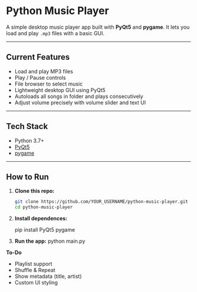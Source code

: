 # Python Music Player

A simple desktop music player app built with **PyQt5** and **pygame**. It lets you load and play `.mp3` files with a basic GUI.

---

## Current Features

- Load and play MP3 files
- Play / Pause controls
- File browser to select music
- Lightweight desktop GUI using PyQt5
- Autoloads all songs in folder and plays consecutively
- Adjust volume precisely with volume slider and text UI
---

## Tech Stack

- Python 3.7+
- [PyQt5](https://pypi.org/project/PyQt5/)
- [pygame](https://pypi.org/project/pygame/)

---

## How to Run

1. **Clone this repo:**

   ```bash
   git clone https://github.com/YOUR_USERNAME/python-music-player.git
   cd python-music-player

2. **Install dependences:**

    pip install PyQt5 pygame

3. **Run the app:**
    python main.py

**To-Do**
- Playlist support
- Shuffle & Repeat
- Show metadata (title, artist)
- Custom UI styling